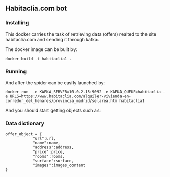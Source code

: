 ## Habitaclia.com bot

### Installing
This docker carries the task of retrieving data (offers) realted to the site habitaclia.com and sending it through kafka.

The docker image can be built by:

```
docker build -t habitaclia1 .
```
### Running
And after the spider can be easily launched by:
```
docker run  -e KAFKA_SERVER=10.0.2.15:9092 -e KAFKA_QUEUE=habitaclia -e URLS=https://www.habitaclia.com/alquiler-vivienda-en-corredor_del_henares/provincia_madrid/selarea.htm habitaclia1
```
And you should start getting objects such as:

### Data dictionary
```
offer_object = {
            "url":url,
            "name":name,
            "address":address,
            "price":price,
            "rooms":rooms,
            "surface":surface,
            "images":images_content
}
```
